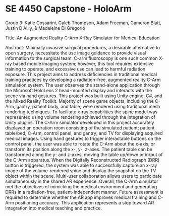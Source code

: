 # SE 4450 Capstone - HoloArm
Group 3: Katie Cossarini, Caleb Thompson, Adam Freeman, Cameron Blatt, Justin D'Ailly, & Madeleine Di Gregorio

Title: An Augmented Reality C-Arm X-Ray Simulator for Medical Education

Abstract: Minimally invasive surgical procedures, a desirable alternative to open surgery, necessitate the use image guidance to provide visual information to the surgical team. C-arm fluoroscopy is one such common X-ray based mobile imaging system; however, this tool requires extensive training to operate, and excessive use can lead to harmful radiation exposure. This project aims to address deficiencies in traditional medical training practices by developing a radiation-free, augmented reality C-Arm simulation system. The user observes the stand-alone application through the Microsoft HoloLens 2 head-mounted display and interacts with the scene via hand gestures. This project was built using Unity engine, C#, and the Mixed Reality Toolkit. Majority of scene game objects, including the C-Arm, gantry, patient body, and table, were rendered using traditional mesh rendering techniques. To facilitate x-ray capabilities the spine model was represented using volume rendering achieved through the integration of Unity plugins. The C-Arm simulator developed in this project accurately displayed an operation room consisting of the simulated patient; patient table/bed; C-Arm, control panel, and gantry; and TV for displaying acquired medical images. Using hand gestures to trigger interactable buttons on the control panel, the user was able to rotate the C-Arm about the x-axis, or transform its position along the x-, y-, z-axes. The patient table can be transformed along the y- and z-axes, moving the table up/down or in/put of the C-Arm apparatus. When the Digitally Reconstructed Radiograph (DRR) button is triggered, the system was able to successfully capture an x-ray image of the volume-rendered spine and display the snapshot on the TV object within the scene. Multi-user collaboration allows users to participate simultaneously in the shared AR experience. Overall, the C-Arm simulator met the objectives of mimicking the medical environment and generating DRRs in a radiation-free, patient-independent manner. Future assessment is required to determine whether the AR app improves medical training and C-Arm positioning accuracy. This application represents a step toward AR integration into medical teaching and practice.
